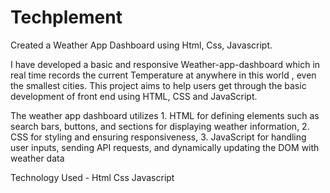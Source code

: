 # Techplement
Created a Weather App Dashboard using Html, Css, Javascript.


I have developed a basic and responsive Weather-app-dashboard which in real time records the current Temperature at anywhere in this world , even the smallest cities. This project aims to help users get through the basic development of front end using HTML, CSS and JavaScript.

The weather app dashboard utilizes 1. HTML for defining elements such as search bars, buttons, and sections for displaying weather information, 2. CSS for styling and ensuring responsiveness, 3. JavaScript for handling user inputs, sending API requests, and dynamically updating the DOM with weather data

Technology Used - Html 
                  Css
                  Javascript
